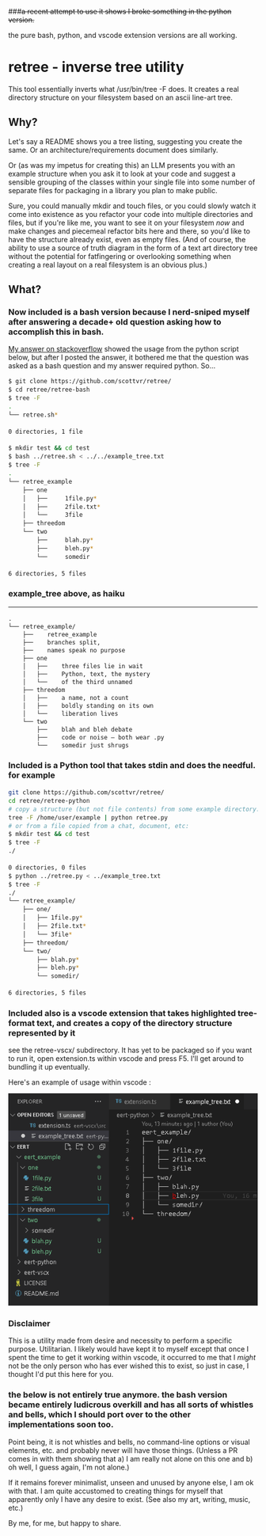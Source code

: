 ###~~a recent attempt to use it shows I broke something in the python version.~~

the pure bash, python, and vscode extension versions are all working. 

# retree - inverse tree utility

This tool essentially inverts what /usr/bin/tree -F does. It creates a real directory structure on your filesystem based on an ascii line-art tree. 

## Why?
Let's say a README shows you a tree listing, suggesting you create the same. Or an architecture/requirements document does similarly. 

Or (as was my impetus for creating this) an LLM presents you with an example structure when you ask it to look at your code and suggest a sensible grouping of the classes within your single file into some number of separate files for packaging in a library you plan to make public. 

Sure, you could manually mkdir and touch files, or you could slowly watch it come into existence as you refactor your code into multiple directories and files, but if you're like me, you want to see it on your filesystem *now* and make changes and piecemeal refactor bits here and there, so you'd like to have the structure already exist, even as empty files. (And of course, the ability to use a source of truth diagram in the form of a text art directory tree without the potential for fatfingering or overlooking something when creating a real layout on a real filesystem is an obvious plus.)

## What? 
### Now included is a bash version because I nerd-sniped myself after answering a decade+ old question asking how to accomplish this in bash.
[My answer on stackoverflow](https://stackoverflow.com/a/79106673/27893564) showed the usage from the python script below, but after I posted the answer, it bothered me that the question was asked as a bash question and my answer required python. So...

```bash
$ git clone https://github.com/scottvr/retree/
$ cd retree/retree-bash
$ tree -F
.
└── retree.sh*

0 directories, 1 file

$ mkdir test && cd test
$ bash ../retree.sh < ../../example_tree.txt
$ tree -F
.
└── retree_example
    ├── one
    │   ├──     1file.py*
    │   ├──     2file.txt*
    │   └──     3file
    ├── threedom
    └── two
        ├──     blah.py*
        ├──     bleh.py*
        └──     somedir

6 directories, 5 files
```

### example_tree above, as haiku
---

```
.
└── retree_example/
    ├──    retree_example
    ├──    branches split,
    ├──    names speak no purpose
    ├── one
    │   ├──    three files lie in wait  
    │   ├──    Python, text, the mystery  
    │   └──    of the third unnamed
    ├── threedom
    │   ├──    a name, not a count
    │   ├──    boldly standing on its own
    │   └──    liberation lives
    └── two
        ├──    blah and bleh debate
        ├──    code or noise — both wear .py
        └──    somedir just shrugs
```

### Included is a Python tool that takes stdin and does the needful. for example 
```bash
git clone https://github.com/scottvr/retree/
cd retree/retree-python
# copy a structure (but not file contents) from some example directory:
tree -F /home/user/example | python retree.py
# or from a file copied from a chat, document, etc:
$ mkdir test && cd test
$ tree -F
./

0 directories, 0 files
$ python ../retree.py < ../example_tree.txt
$ tree -F
./
└── retree_example/
    ├── one/
    │   ├── 1file.py*
    │   ├── 2file.txt*
    │   └── 3file*
    ├── threedom/
    └── two/
        ├── blah.py*
        ├── bleh.py*
        └── somedir/

6 directories, 5 files
```

### Included also is a vscode extension that takes highlighted tree-format text, and creates a copy of the directory structure represented by it
see the retree-vscx/ subdirectory. It has yet to be packaged so if you want to run it, open extension.ts within vscode and press F5. I'll get around to bundling it up eventually.

Here's an example of usage within vscode :

![the last image from a series of five showing usage with the vscode extension](retree-vscx/docs/images/ss-5.png)

### Disclaimer
This is a utility made from desire and necessity to perform a specific purpose. Utilitarian. I likely would have kept it to myself except that once I spent the time to get it working within vscode, it occurred to me that I *might* not be the only person who has ever wished this to exist, so just in case, I thought I'd put this here for you. 

### the below is not entirely true anymore.  the bash version became entirely ludicrous overkill and has all sorts of whistles and bells, which I should port over to the other implementations soon too.

Point being, it is not whistles and bells, no command-line options or visual elements, etc. and probably never will have those things. (Unless a PR comes in with them showing that a) I am really not alone on this one and b) oh well, I guess again, I'm not alone.) 

If it remains forever minimalist, unseen and unused by anyone else, I am ok with that. I am quite accustomed to creating things for myself that apparently only I have any desire to exist. (See also my art, writing, music, etc.)

By me, for me, but happy to share.  
